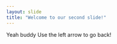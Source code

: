 ```yaml
---
layout: slide
title: "Welcome to our second slide!"
---
```

Yeah buddy
Use the left arrow to go back!
